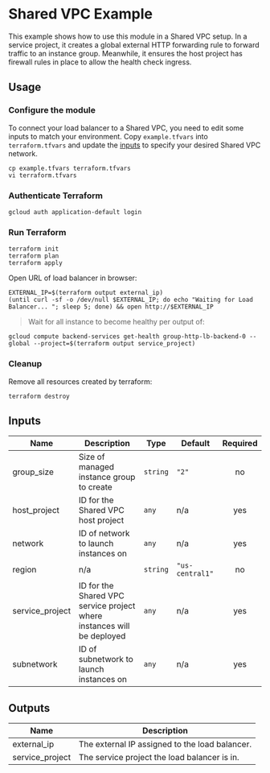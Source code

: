 # Shared VPC Example

This example shows how to use this module in a Shared VPC setup. In a service
project, it creates a global external HTTP forwarding rule to forward traffic
to an instance group. Meanwhile, it ensures the host project has firewall
rules in place to allow the health check ingress.

## Usage

### Configure the module

To connect your load balancer to a Shared VPC, you need to edit some inputs
to match your environment. Copy `example.tfvars` into `terraform.tfvars`
and update the [inputs](#inputs) to specify your desired Shared VPC network.

```
cp example.tfvars terraform.tfvars
vi terraform.tfvars
```

### Authenticate Terraform

```
gcloud auth application-default login
```

### Run Terraform

```
terraform init
terraform plan
terraform apply
```

Open URL of load balancer in browser:

```
EXTERNAL_IP=$(terraform output external_ip)
(until curl -sf -o /dev/null $EXTERNAL_IP; do echo "Waiting for Load Balancer... "; sleep 5; done) && open http://$EXTERNAL_IP
```

> Wait for all instance to become healthy per output of:

```
gcloud compute backend-services get-health group-http-lb-backend-0 --global --project=$(terraform output service_project)
```

### Cleanup

Remove all resources created by terraform:

```
terraform destroy
```

<!-- BEGINNING OF PRE-COMMIT-TERRAFORM DOCS HOOK -->
## Inputs

| Name | Description | Type | Default | Required |
|------|-------------|------|---------|:--------:|
| group\_size | Size of managed instance group to create | `string` | `"2"` | no |
| host\_project | ID for the Shared VPC host project | `any` | n/a | yes |
| network | ID of network to launch instances on | `any` | n/a | yes |
| region | n/a | `string` | `"us-central1"` | no |
| service\_project | ID for the Shared VPC service project where instances will be deployed | `any` | n/a | yes |
| subnetwork | ID of subnetwork to launch instances on | `any` | n/a | yes |

## Outputs

| Name | Description |
|------|-------------|
| external\_ip | The external IP assigned to the load balancer. |
| service\_project | The service project the load balancer is in. |

<!-- END OF PRE-COMMIT-TERRAFORM DOCS HOOK -->

